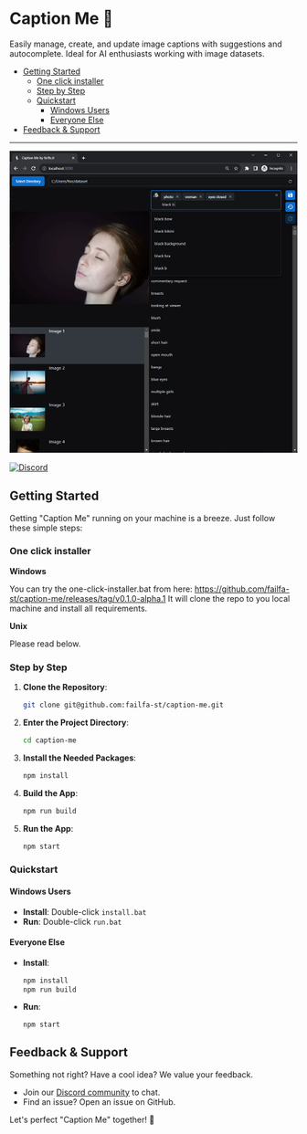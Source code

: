 # Caption Me 📸



Easily manage, create, and update image captions with suggestions and autocomplete. Ideal for AI enthusiasts working with image datasets.

<!-- toc -->

- [Getting Started](#getting-started)
  * [One click installer](#one-click-installer)
  * [Step by Step](#step-by-step)
  * [Quickstart](#quickstart)
    + [Windows Users](#windows-users)
    + [Everyone Else](#everyone-else)
- [Feedback & Support](#feedback--support)

<!-- tocstop -->

---

<p align="center">
  <img src="assets/screenshot-01.png" alt="screenshot 1" width="600"/>
</p>

[![Discord](https://img.shields.io/discord/1091306623819059300?color=7289da&label=Discord&logo=discord&logoColor=fff&style=for-the-badge)](https://discord.com/invite/m3TBB9XEkb)

## Getting Started

Getting "Caption Me" running on your machine is a breeze. Just follow these simple steps:

### One click installer

**Windows**

You can try the one-click-installer.bat from here: https://github.com/failfa-st/caption-me/releases/tag/v0.1.0-alpha.1
It will clone the repo to you local machine and install all requirements.

**Unix**

Please read below.

### Step by Step

1. **Clone the Repository**:
    ```bash
    git clone git@github.com:failfa-st/caption-me.git
    ```
2. **Enter the Project Directory**:
    ```bash
    cd caption-me
    ```
3. **Install the Needed Packages**:
    ```bash
    npm install
    ```
4. **Build the App**:
    ```bash
    npm run build
    ```
5. **Run the App**:
    ```bash
    npm start
    ```

### Quickstart

#### Windows Users
- **Install**: Double-click `install.bat`
- **Run**: Double-click `run.bat`

#### Everyone Else
- **Install**:
    ```shell
    npm install
    npm run build
    ```
- **Run**:
    ```shell
    npm start
    ```

## Feedback & Support

Something not right? Have a cool idea? We value your feedback.

- Join our [Discord community](https://discord.com/invite/m3TBB9XEkb) to chat.
- Find an issue? Open an issue on GitHub.

Let's perfect "Caption Me" together! 🥳
